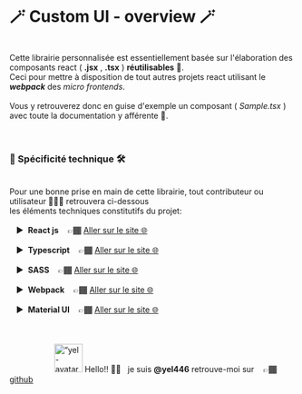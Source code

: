 # 🪄 Custom UI - overview  🪄
&nbsp;  
Cette librairie personnalisée est essentiellement basée sur l'élaboration des composants  react ( **.jsx** , **.tsx** ) **réutilisables** 🚀.  
Ceci pour mettre à disposition de tout autres projets react utilisant le ***webpack*** des *micro frontends*.  
&nbsp;  
Vous y retrouverez donc en guise  d'exemple un composant ( *Sample.tsx* ) avec toute la  documentation y afférente 📄.  
&nbsp;  
&nbsp;  
### 📐 Spécificité technique  🛠️
&nbsp;  
Pour une bonne prise en main de cette librairie, tout contributeur ou utilisateur 👨🏾‍💻 retrouvera ci-dessous  
les éléments techniques constitutifs du projet:
&nbsp;  
&nbsp;  
   ►  **React js**    👉🏾 [ Aller sur le site 🌐](https://fr.reactjs.org/)  
&nbsp;  
   ►  **Typescript**    👉🏾 [ Aller sur le site 🌐](https://www.typescriptlang.org/docs/handbook/typescript-in-5-minutes.html)  
&nbsp;  
   ►  **SASS**    👉🏾 [ Aller sur le site 🌐](https://sass-lang.com/documentation/)  
&nbsp;   
   ►  **Webpack**    👉🏾 [ Aller sur le site 🌐](https://webpack.js.org/concepts/)  
&nbsp;  
   ►  **Material UI**    👉🏾 [ Aller sur le site 🌐](https://mui.com/)  
&nbsp;  
&nbsp;  
&nbsp;  
                    <img src="/images/yel_avatar.png" alt= “yel-avatar” height="50"> Hello!! 👋🏾   je suis **@yel446** 
                    retrouve-moi sur    👉🏾 [ github ](https://github.com/yel446) 
